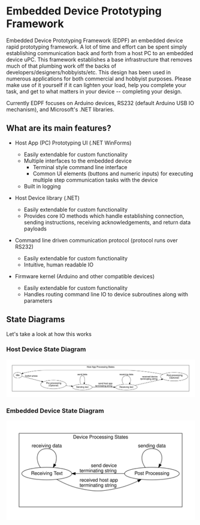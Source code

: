 # Embedded Device Prototyping Framework
Embedded Device Prototyping Framework (EDPF) an embedded device rapid prototyping framework. A lot of time and effort can be spent simply establishing communication back and forth from a host PC to an embedded device uPC.  This framework establishes a base infrastructure that removes much of that plumbing work off the backs of developers/designers/hobbyists/etc.  This design has been used in numerous applications for both commercial and hobbyist purposes.  Please make use of it yourself if it can lighten your load, help you complete your task, and get to what matters in your device -- completing your design.

Currently EDPF focuses on Arduino devices, RS232 (default Arduino USB IO mechanism), and Microsoft's .NET libraries.

## What are its main features?

* Host App (PC) Prototyping UI (.NET WinForms)
  * Easily extendable for custom functionality
  * Multiple interfaces to the embedded device
    * Terminal style command line interface
    * Common UI elements (buttons and numeric inputs) for executing multiple step communication tasks with the device
  * Built in logging

* Host Device library (.NET)
  * Easily extendable for custom functionality
  * Provides core IO methods which handle establishing connection, sending instructions, receiving acknowledgements, and return data payloads 

* Command line driven communication protocol (protocol runs over RS232)
  * Easily extendable for custom functionality
  * Intuitive, human readable IO

* Firmware kernel (Arduino and other compatible devices)
  * Easily extendable for custom functionality
  * Handles routing command line IO to device subroutines along with parameters


## State Diagrams
Let's take a look at how this works

### Host Device State Diagram
![Image to display](./Resources/Media/graphs/host_app_processing_states.svg)

### Embedded Device State Diagram
![Image to display](./Resources/Media/graphs/device_processing_states.svg)

